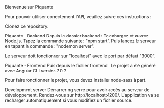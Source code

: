 Bienvenue sur Piquante !

Pour pouvoir utiliser correctement l'API, veuillez suivre ces instructions :

Clonez ce repository.

Piquante - Backend
Depuis le dossier backend : Telechargez et ouvrez Node.js. Tapez la commande suivante : "npm start". Puis lancez le serveur en tapant la commande : "nodemon server".

Le serveur doit fonctionner sur "localhost" avec le port par défaut "3000".

Piquante - Frontend
Puis depuis le fichier frontend : Le projet a été généré avec Angular CLI version 7.0.2.

Pour faire fonctionner le projet, vous devez installer node-sass à part.

Development server
Démarrer ng serve pour avoir accès au serveur de développement. Rendez-vous sur http://localhost:4200/. L'application va se recharger automatiquement si vous modifiez un fichier source.